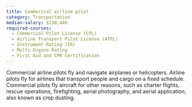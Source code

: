 ```yaml
---
title: Commercial airline pilot
category: Transportation
median-salary: $130,440
required-courses:
  - Commercial Pilot License (CPL)
  - Airline Transport Pilot License (ATPL)
  - Instrument Rating (IR)
  - Multi-Engine Rating
  - First Aid and CPR Certification
---
```


Commercial airline pilots fly and navigate airplanes or helicopters. Airline pilots fly for airlines that transport people and cargo on a fixed schedule. Commercial pilots fly aircraft for other reasons, such as charter flights, rescue operations, firefighting, aerial photography, and aerial application, also known as crop dusting.